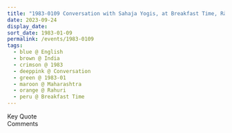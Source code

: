 ```yaml
---
title: "1983-0109 Conversation with Sahaja Yogis, at Breakfast Time, Rāhurī, Maharashtra, India"
date: 2023-09-24
display_date: 
sort_date: 1983-01-09
permalink: /events/1983-0109
tags:
  - blue @ English
  - brown @ India
  - crimson @ 1983
  - deeppink @ Conversation
  - green @ 1983-01
  - maroon @ Maharashtra
  - orange @ Rahuri
  - peru @ Breakfast Time
---
```


<wave-list>
  <list-title color="green" width="75">Key Quote</list-title>
  <list-item color="BlanchedAlmond"  width="200"></list-item>
  <list-item color="Lavender"></list-item>
  <list-item color="BlanchedAlmond"></list-item>
</wave-list>

<br>

<wave-list>
  <list-title color="green" width="75">Comments</list-title>
  <list-item color="BlanchedAlmond"  width="200"></list-item>
  <list-item color="Lavender"></list-item>
  <list-item color="BlanchedAlmond"></list-item>
</wave-list>